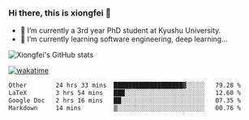 ### Hi there, this is xiongfei 👋


- 🔭 I’m currently a 3rd year PhD student at Kyushu University.
- 🌱 I’m currently learning software engineering, deep learning...

<!--
**X1on9f31/X1on9f31** is a ✨ _special_ ✨ repository because its `README.md` (this file) appears on your GitHub profile.
Here are some ideas to get you started:
-->

![Xiongfei's GitHub stats](https://github-readme-stats.vercel.app/api?username=X1on9f31)


[![wakatime](https://wakatime.com/badge/user/9e8d5516-d162-43e7-9563-87295d455a71.svg)](https://wakatime.com/@9e8d5516-d162-43e7-9563-87295d455a71)

<!--START_SECTION:waka-->

```txt
Other        24 hrs 33 mins  ███████████████████▓░░░░░   79.28 %
LaTeX        3 hrs 54 mins   ███░░░░░░░░░░░░░░░░░░░░░░   12.60 %
Google Doc   2 hrs 16 mins   ██░░░░░░░░░░░░░░░░░░░░░░░   07.35 %
Markdown     14 mins         ▒░░░░░░░░░░░░░░░░░░░░░░░░   00.76 %
```

<!--END_SECTION:waka-->

